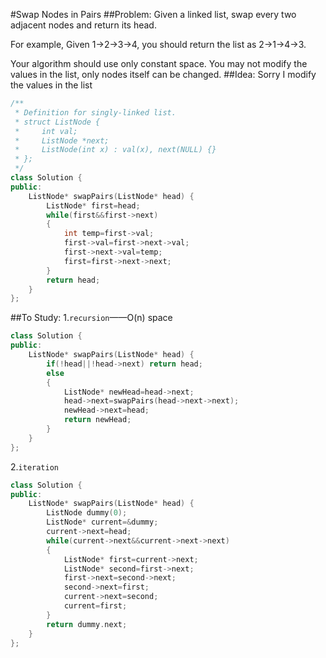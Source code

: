 #Swap Nodes in Pairs
##Problem:
Given a linked list, swap every two adjacent nodes and return its head.

For example,
Given 1->2->3->4, you should return the list as 2->1->4->3.

Your algorithm should use only constant space. You may not modify the values in the list, only nodes itself can be changed.
##Idea:
Sorry I modify the values in the list
```cpp
/**
 * Definition for singly-linked list.
 * struct ListNode {
 *     int val;
 *     ListNode *next;
 *     ListNode(int x) : val(x), next(NULL) {}
 * };
 */
class Solution {
public:
    ListNode* swapPairs(ListNode* head) {
        ListNode* first=head;
        while(first&&first->next)
        {
            int temp=first->val;
            first->val=first->next->val;
            first->next->val=temp;
            first=first->next->next;
        }
        return head;
    }
};
```
##To Study:
1.`recursion`——O(n) space 
```cpp
class Solution {
public:
    ListNode* swapPairs(ListNode* head) {
        if(!head||!head->next) return head;
        else
        {
            ListNode* newHead=head->next;
            head->next=swapPairs(head->next->next);
            newHead->next=head;
            return newHead;
        }
    }
};
```
2.`iteration`
```cpp
class Solution {
public:
    ListNode* swapPairs(ListNode* head) {
        ListNode dummy(0);
        ListNode* current=&dummy;
        current->next=head;
        while(current->next&&current->next->next)
        {
            ListNode* first=current->next;
            ListNode* second=first->next;
            first->next=second->next;
            second->next=first;
            current->next=second;
            current=first;
        }
        return dummy.next;
    }
};
```
